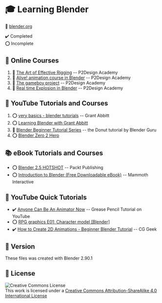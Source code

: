 # :mortar_board: Learning Blender

:link: [blender.org](https://www.blender.org/)

:heavy_check_mark: Completed  
:o: Incomplete

## :beginner: Online Courses

1. :construction: [The Art of Effective Rigging](/) -- P2Design Academy
2. :construction: [Alive! animation course in Blender](/) -- P2Design Academy
3. :construction: [The gameboy project](/) -- P2Design Academy
4. :construction: [Real time Explosion in Blender](/) -- P2Design Academy

## :beginner: YouTube Tutorials and Courses

1. :o: [very basics - blender tutorials](https://www.youtube.com/playlist?list=PLn3ukorJv4vtUy-we5PXaR7V5P7YXUlHf) -- Grant Abbitt
2. :o: [Learning Blender with Grant Abbitt](learning-blender-with-grant-abbitt/)
3. :construction: [Blender Beginner Tutorial Series](https://www.youtube.com/playlist?list=PLjEaoINr3zgEq0u2MzVgAaHEBt--xLB6U) -- the Donut tutorial by Blender Guru
4. :o: [Blender Zero 2 Hero](https://www.youtube.com/playlist?list=PLR3Ra9cf8aV23C2oBB3aFLla6ABAPYiDk)

## :books: eBook Tutorials and Courses

- :o: [Blender 2.5 HOTSHOT](blender-25-hotshot/) -- Packt Publishing
- :o: [Introduction to Blender (Free Downloadable eBook)](introduction-to-blender/) -- Mammoth Interactive

## :beginner: YouTube Quick Tutorials

- :heavy_check_mark: [Anyone Can Be An Animator Now](https://www.youtube.com/watch?v=UeCEczxToCA) -- Grease Pencil Tutorial on YouTube
- :o: [RPG graphics E01: Character model [Blender]](https://www.youtube.com/watch?v=aAO4C_8y0w8)
- :heavy_check_mark: [How to Create 2D Animations - Beginner Blender Tutorial](https://www.youtube.com/watch?v=Or1HtAG9M-s) -- CG Geek

## :memo: Version

These files was created with Blender 2.90.1

## :page_with_curl: License

![Creative Commons License](https://i.creativecommons.org/l/by-sa/4.0/88x31.png)  
This work is licensed under a [Creative Commons Attribution-ShareAlike 4.0 International License](http://creativecommons.org/licenses/by-sa/4.0/)

